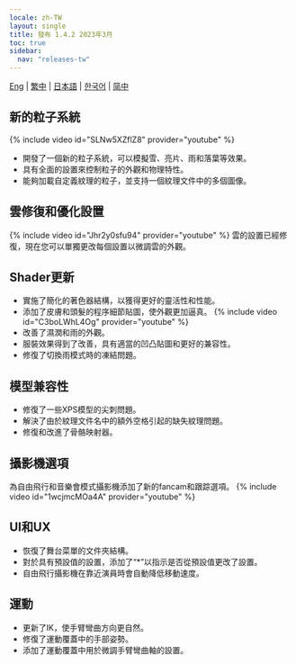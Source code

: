 ```yaml
---
locale: zh-TW
layout: single
title: 發布 1.4.2 2023年3月
toc: true
sidebar:
  nav: "releases-tw"
---
```

[Eng](/dancexr/releases/1.4.2) | [繁中](/tw/dancexr/releases/1.4.2) | [日本語](/jp/dancexr/releases/1.4.2) | [한국어](/kr/dancexr/releases/1.4.2) | [简中](/zh/dancexr/releases/1.4.2)

## 新的粒子系統
{% include video id="SLNw5XZflZ8" provider="youtube" %}
* 開發了一個新的粒子系統，可以模擬雪、亮片、雨和落葉等效果。
* 具有全面的設置來控制粒子的外觀和物理特性。
* 能夠加載自定義紋理的粒子，並支持一個紋理文件中的多個圖像。

## 雲修復和優化設置
{% include video id="Jhr2y0sfu94" provider="youtube" %}
雲的設置已經修復，現在您可以單獨更改每個設置以微調雲的外觀。

## Shader更新
* 實施了簡化的著色器結構，以獲得更好的靈活性和性能。
* 添加了皮膚和頭髮的程序細節貼圖，使外觀更加逼真。
{% include video id="C3boLWhL4Og" provider="youtube" %}
* 改善了濕潤和雨的外觀。
* 服裝效果得到了改善，具有適當的凹凸貼圖和更好的兼容性。
* 修復了切換雨模式時的凍結問題。

## 模型兼容性
* 修復了一些XPS模型的尖刺問題。
* 解決了由於紋理文件名中的額外空格引起的缺失紋理問題。
* 修復和改進了骨骼映射器。

## 攝影機選項
為自由飛行和音樂會模式攝影機添加了新的fancam和跟踪選項。
{% include video id="1wcjmcMOa4A" provider="youtube" %}

## UI和UX
* 恢復了舞台菜單的文件夾結構。
* 對於具有預設值的設置，添加了“*”以指示是否從預設值更改了設置。
* 自由飛行攝影機在靠近演員時會自動降低移動速度。

## 運動
* 更新了IK，使手臂彎曲方向更自然。
* 修復了運動覆蓋中的手部姿勢。
* 添加了運動覆蓋中用於微調手臂彎曲軸的設置。